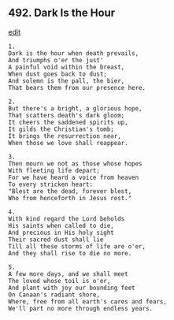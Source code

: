 
## 492.  Dark Is the Hour
[edit](https://docs.google.com/document/d/1YW%2DlHWWVeKMLEfE5oaCB37hHS_7URG7_/edit?mode=html)



    1.
    Dark is the hour when death prevails, 
    And triumphs o'er the just' 
    A painful void within the breast, 
    When dust goes back to dust; 
    And solemn is the pall, the bier, 
    That bears them from our presence here. 

    2.
    But there's a bright, a glorious hope, 
    That scatters death's dark gloom; 
    It cheers the saddened spirits up, 
    It gilds the Christian's tomb; 
    It brings the resurrection near, 
    When those we love shall reappear. 

    3.
    Then mourn we not as those whose hopes 
    With fleeting life depart; 
    For we have heard a voice from heaven 
    To every stricken heart: 
    "Blest are the dead, forever blest, 
    Who from henceforth in Jesus rest." 

    4.
    With kind regard the Lord beholds 
    His saints when called to die, 
    And precious in His holy sight 
    Their sacred dust shall lie 
    Till all these storms of life are o'er, 
    And they shall rise to die no more. 

    5.
    A few more days, and we shall meet 
    The loved whose toil is o'er, 
    And plant with joy our bounding feet 
    On Canaan's radiant shore, 
    Where, free from all earth's cares and fears, 
    We'll part no more through endless years.

